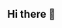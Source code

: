 ## Hi there 👋

<!--
**jiu31/jiu31** is a ✨ _special_ ✨ repository because its `README.md` (this file) appears on your GitHub profile.

I’m currently exploring the world of Machine Learning and Deep Learning with Python.

My tech stack includes:
<img src="https://img.shields.io/badge/Python-3776AB?style=flat-square&logo=Python&logoColor=white"/>
<img src="https://img.shields.io/badge/java-007396?style=flat-square&logo=java&logoColor=white"/>
<img src="https://img.shields.io/badge/C-A8B9CC?style=flat-square&logo=C&logoColor=white"/>
<img src="https://img.shields.io/badge/MySQL-4479A1?style=flat-square&logo=MySQL&logoColor=white"/>
<img src="https://img.shields.io/badge/Git-F05032?style=flat-square&logo=git&logoColor=white"/>
<img src="https://img.shields.io/badge/GitHub-181717?style=flat-square&logo=GitHub&logoColor=white"/>

📫 You can reach me at [![Gmail Badge](https://img.shields.io/badge/Gmail-d14836?style=flat-square&logo=Gmail&logoColor=white&link=mailto:jiu.jung.cs@gmail.com)](mailto:jiu.jung.cs@gmail.com)
🔗 [![Linkedin Badge](https://img.shields.io/badge/-LinkedIn-blue?style=flat-square&logo=Linkedin&logoColor=white&link=[https://www.linkedin.com/in/seong-yun-byeon-8183a8113/](https://www.linkedin.com/in/jiwoo-jung-cs))](https://www.linkedin.com/in/jiwoo-jung-cs)

